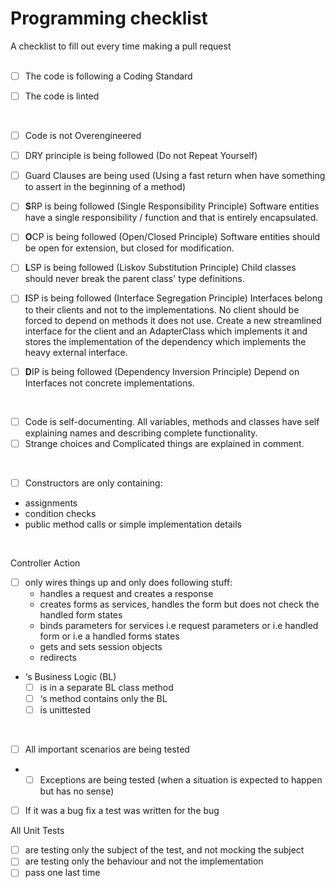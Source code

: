 # Programming checklist
A checklist to fill out every time making a pull request
<br>
<br>

- [ ] The code is following a Coding Standard

- [ ] The code is linted
<br>

- [ ] Code is not Overengineered

- [ ] DRY principle is being followed (Do not Repeat Yourself)

- [ ] Guard Clauses are being used (Using a fast return when have something to assert in the beginning of a method)

- [ ] **S**RP is being followed (Single Responsibility Principle) Software entities have a single responsibility / function and that is entirely encapsulated.

- [ ] **O**CP is being followed (Open/Closed Principle) Software entities should be open for extension, but closed for modification.

- [ ] **L**SP is being followed (Liskov Substitution Principle) Child classes should never break the parent class' type definitions.

- [ ] **I**SP is being followed (Interface Segregation Principle) Interfaces belong to their clients and not to the implementations. No client should be forced to depend on methods it does not use. Create a new streamlined interface for the client and an AdapterClass which implements it and stores the implementation of the dependency which implements the heavy external interface.

- [ ] **D**IP is being followed (Dependency Inversion Principle) Depend on Interfaces not concrete implementations.
<br>

- [ ] Code is self-documenting. All variables, methods and classes have self explaining names and describing complete functionality.
- [ ] Strange choices and Complicated things are explained in comment.
<br>

- [ ] Constructors are only containing:
* assignments
* condition checks
* public method calls or simple implementation details
<br>

Controller Action
* [ ] only wires things up and only does following stuff:
  * handles a request and creates a response
  * creates forms as services, handles the form but does not check the handled form states
  * binds parameters for services i.e request parameters or i.e handled form or i.e a handled forms states
  * gets and sets session objects
  * redirects
 * ‘s Business Logic (BL)
   * [ ] is in a separate BL class method
   * [ ] ‘s method contains only the BL
   * [ ] is unittested
<br>

- [ ] All important scenarios are being tested
* - [ ] Exceptions are being tested (when a situation is expected to happen but has no sense)

- [ ] If it was a bug fix a test was written for the bug

All Unit Tests
- [ ] are testing only the subject of the test, and not mocking the subject
- [ ] are testing only the behaviour and not the implementation
- [ ] pass one last time
